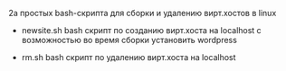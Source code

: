 2а простых bash-скрипта для сборки и удалению вирт.хостов в linux

- newsite.sh
bash скрипт по созданию вирт.хоста на localhost с возможностью во время сборки установить wordpress

- rm.sh
bash скрипт по удалению вирт.хоста на localhost